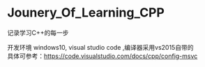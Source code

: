 # Jounery_Of_Learning_CPP
记录学习C++的每一步

开发环境 windows10, visual studio code ,编译器采用vs2015自带的  
具体可参考：https://code.visualstudio.com/docs/cpp/config-msvc  

